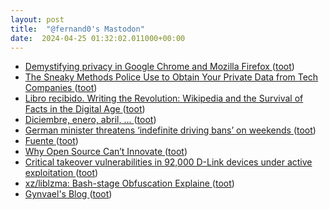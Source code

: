 ```yaml
---
layout: post
title:  "@fernand0's Mastodon"
date:  2024-04-25 01:32:02.011000+00:00
---
```

*  [Demystifying privacy in Google Chrome and Mozilla Firefox ](https://medium.com/@apurvak/demystifying-privacy-in-google-chrome-and-mozilla-firefox-9a651e97717) ([toot](https://mastodon.social/@fernand0/112329275605605945))
*  [The Sneaky Methods Police Use to Obtain Your Private Data from Tech Companies ](https://www.globalvillagespace.com/tech/the-sneaky-methods-police-use-to-obtain-your-private-data-from-tech-companies) ([toot](https://mastodon.social/@fernand0/112327401187571097))
*  [Libro recibido. Writing the Revolution: Wikipedia and the Survival of Facts in the Digital Age ](https://fotografiasenmovimiento.wordpress.com/2024/04/24/libro-recibido-writing-the-revolution-wikipedia-and-the-survival-of-facts-in-the-digital-age) ([toot](https://mastodon.social/@fernand0/112327347166685270))
*  [Diciembre, enero, abril, … ](https://avecesunafoto.wordpress.com/2024/04/24/diciembre-enero-abril) ([toot](https://mastodon.social/@fernand0/112327137195525758))
*  [German minister threatens ‘indefinite driving bans’ on weekends ](https://www.politico.eu/article/germany-climate-cars-volker-wissing-minister-suggests-indefinite-driving-bans-on-weekends) ([toot](https://mastodon.social/@fernand0/112327053126428186))
*  [Fuente ](https://www.flickr.com/photos/fernand0/53653111463) ([toot](https://mastodon.social/@fernand0/112326985574900557))
*  [Why Open Source Can’t Innovate ](https://danafblankenhorn.substack.com/p/why-open-source-cant-innovat) ([toot](https://mastodon.social/@fernand0/112326888421383071))
*  [Critical takeover vulnerabilities in 92,000 D-Link devices under active exploitation ](https://arstechnica.com/security/2024/04/hackers-actively-exploit-critical-remote-takeover-vulnerabilities-in-d-link-devices) ([toot](https://mastodon.social/@fernand0/112326756527283991))
*  [xz/liblzma: Bash-stage Obfuscation Explaine ](https://mastodon.social/@fernand0/112325903043163247) ([toot](https://mastodon.social/@fernand0/112325903043163247))
*  [Gynvael's Blog ](https://gynvael.coldwind.pl/?lang=e) ([toot](https://mastodon.social/@fernand0/112325875025840763))
